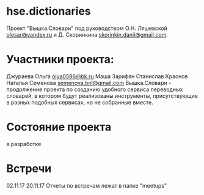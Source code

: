 # hse.dictionaries
Проект "Вышка.Словари" под руководством О.Н. Ляшевской olesar@yandex.ru и Д. Скоринкина skorinkin.danil@gmail.com. 
# Участники проекта: 
Джураева Ольга olya0596@bk.ru
Маша Зарифян
Станислав Краснов
Наталья Семенова semenova.bnl@gmail.com
Вышка.Словари - продолжение проекта по созданию удобного сервиса переводных словарей, в котором будут реализованы инструменты, присутствующие в разных подобных сервисах, но не собранные вместе.
# Состояние проекта
в разработке
# Встречи
02.11.17
20.11.17
Отчеты по встречам лежат в папке "meetups"


